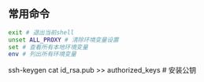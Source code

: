 ## 常用命令
```bash
exit # 退出当前shell
unset ALL_PROXY # 清除环境变量设置
set # 查看所有本地环境变量
env # 列出所有环境变量
```

ssh-keygen
cat id_rsa.pub >> authorized_keys # 安装公钥